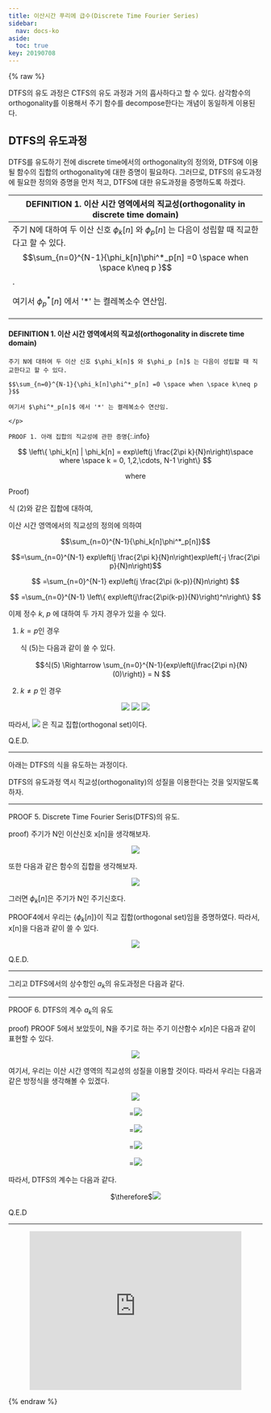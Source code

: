 ```yaml
---
title: 이산시간 푸리에 급수(Discrete Time Fourier Series)
sidebar:
  nav: docs-ko
aside:
  toc: true
key: 20190708
---
```

{% raw %}

DTFS의 유도 과정은 CTFS의 유도 과정과 거의 흡사하다고 할 수 있다. 삼각함수의 orthogonality를 이용해서 주기 함수를 decompose한다는 개념이 동일하게 이용된다.

## DTFS의 유도과정

 DTFS를 유도하기 전에 discrete time에서의 orthogonality의 정의와, DTFS에 이용될 함수의 집합의 orthogonality에 대한 증명이 필요하다. 그러므로, DTFS의 유도과정에 필요한 정의와 증명을 먼저 적고, DTFS에 대한 유도과정을 증명하도록 하겠다.


| DEFINITION 1. 이산 시간 영역에서의 직교성(orthogonality in discrete time domain) |
| --------- |
|    주기 N에 대하여 두 이산 신호 $\phi_k[n]$ 와 $\phi_p [n]$ 는 다음이 성립할 때 직교한다고 할 수 있다.   $$\sum_{n=0}^{N-1}{\phi_k[n]\phi^*_p[n] =0 \space when \space k\neq p }$$. <p></p><p>여기서 $\phi^*_p[n]$ 에서 '*' 는 켤레복소수 연산임. </p>|

<div class="card">
  <div class="card__content">
    <div class="card__header">
      <h4>DEFINITION 1. 이산 시간 영역에서의 직교성(orthogonality in discrete time domain)</h4>
    </div>
    <p>

    주기 N에 대하여 두 이산 신호 $\phi_k[n]$ 와 $\phi_p [n]$ 는 다음이 성립할 때 직교한다고 할 수 있다.

    $$\sum_{n=0}^{N-1}{\phi_k[n]\phi^*_p[n] =0 \space when \space k\neq p }$$

    여기서 $\phi^*_p[n]$ 에서 '*' 는 켤레복소수 연산임.

    </p>
  </div>
</div>


`PROOF 1. 아래 집합의 직교성에 관한 증명`{:.info}

$$
\left\{
     \phi_k[n] | \phi_k[n] = exp\left(j \frac{2\pi k}{N}n\right)\space where \space k = 0, 1,2,\cdots, N-1
\right\}
$$
<center>where</center>

Proof)

식 (2)와 같은 집합에 대하여,

이산 시간 영역에서의 직교성의 정의에 의하여

$$\sum_{n=0}^{N-1}{\phi_k[n]\phi^*_p[n]}$$

$$=\sum_{n=0}^{N-1} exp\left(j \frac{2\pi k}{N}n\right)exp\left(-j \frac{2\pi p}{N}n\right)$$

$$
=\sum_{n=0}^{N-1} exp\left(j \frac{2\pi (k-p)}{N}n\right)
$$

$$
=\sum_{n=0}^{N-1} \left\{ exp\left(j\frac{2\pi(k-p)}{N}\right)^n\right\}
$$

이제 정수 $k$, $p$ 에 대하여 두 가지 경우가 있을 수 있다.

1) $k=p$인 경우

     식 (5)는 다음과 같이 쓸 수 있다.

     $$식(5) \Rightarrow
     \sum_{n=0}^{N-1}{exp\left(j\frac{2\pi n}{N}(0)\right)} = N
     $$

2) $k\neq p$ 인 경우

<center>

<img src="http://bit.ly/1OFpNnO">

<img src="http://bit.ly/1JXVJqR">

<img src="http://bit.ly/1OFgIeV">

</center>

따라서, <img src="http://bit.ly/1JXVvQB"> 은 직교 집합(orthogonal set)이다.

Q.E.D.

---

아래는 DTFS의 식을 유도하는 과정이다.

DTFS의 유도과정 역시 직교성(orthogonality)의 성질을 이용한다는 것을 잊지말도록 하자.


---

PROOF 5. Discrete Time Fourier Seris(DTFS)의 유도.

proof)
주기가 N인 이산신호 x[n]을 생각해보자.

<center><img src="http://bit.ly/1OFr0eU"></center>


또한 다음과 같은 함수의 집합을 생각해보자.

<center><img src="http://bit.ly/1JXUWpS"></center>


그러면 $\phi_k[n]$은 주기가 N인 주기신호다.

PROOF4에서 우리는 {$\phi_k[n]$}이 직교 집합(orthogonal set)임을 증명하였다. 따라서, x[n]을 다음과 같이 쓸 수 있다.

<center><img src="http://bit.ly/1OFr928"></center>

Q.E.D.



---

그리고 DTFS에서의 상수항인 $a_k$의 유도과정은 다음과 같다.

---
PROOF 6. DTFS의 계수 $a_k$의 유도


proof)
 PROOF 5에서 보았듯이, N을 주기로 하는 주기 이산함수 $x[n]$은 다음과 같이 표현할 수 있다.


<center><img src="http://bit.ly/1OFr928"></center>



여기서, 우리는 이산 시간 영역의 직교성의 성질을 이용할 것이다.
따라서 우리는 다음과 같은 방정식을 생각해볼 수 있겠다.


<center>
<img src="http://bit.ly/1JXWwbh">

$=$<img src="http://bit.ly/1JXWznD">

$=$<img src="http://bit.ly/1JXWBMg">

$=$<img src="http://bit.ly/1JXWEaR">

$=$<img src="http://bit.ly/1OFrIZI">
</center>


따라서, DTFS의 계수는 다음과 같다.

<center>$\therefore$<img src="http://bit.ly/1JXWJLH"></center>

Q.E.D


---


<center><iframe width="420" height="315" src="https://www.youtube.com/embed/TMhIzrqIxtE" frameborder="0" allowfullscreen></iframe></center>


{% endraw %}
